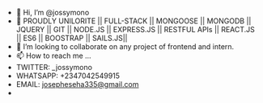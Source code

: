 - 👋 Hi, I’m @jossymono
- 👀 PROUDLY UNILORITE ||  FULL-STACK  || MONGOOSE || MONGODB || JQUERY || GIT || NODE.JS || EXPRESS.JS || RESTFUL APIs || REACT.JS || ES6 || BOOSTRAP || SAILS.JS||
- 💞️ I’m looking to collaborate on any project of frontend and intern.
- 📫 How to reach me ...
- TWITTER: _jossymono
- WHATSAPP: +2347042549915
- EMAIL: josepheseha335@gmail.com
- 
